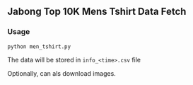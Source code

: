 ## Jabong Top 10K Mens Tshirt Data Fetch

### Usage

```
python men_tshirt.py
```

The data will be stored in `info_<time>.csv` file

Optionally, can als download images.
